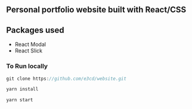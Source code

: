 ## Personal portfolio website built with React/CSS

## Packages used

* React Modal
* React Slick

### To Run locally
```js
git clone https://github.com/e3cd/website.git

yarn install

yarn start
```

